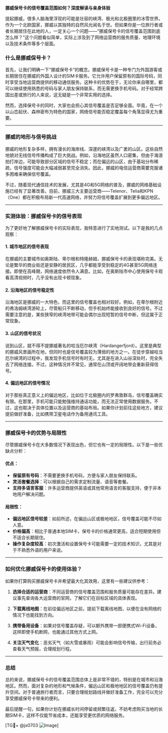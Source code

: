 **挪威保号卡的信号覆盖范围如何？深度解读与亲身体验**

提起挪威，很多人脑海里浮现的可能是壮丽的峡湾、极光和北极圈里的冰雪世界。作为一个北欧国家，挪威以其独特的自然风光闻名于世。但如果你是一位旅行者或者长期居住在此地的人，一定关心一个问题——“挪威保号卡的信号覆盖范围到底怎么样？”这个问题看似简单，实际上涉及到了网络运营商的服务质量、地理环境以及技术条件等多个层面。

### 什么是挪威保号卡？

首先，让我们明确一下“挪威保号卡”的概念。挪威保号卡是一种专门为外国游客或长期居住在挪威的外国人设计的SIM卡服务。它允许用户保留原有的国际号码，同时享受当地运营商提供的移动通信服务。这种卡的优势在于，无论你来自哪里，都可以继续使用熟悉的号码与家人朋友保持联系，而无需更换手机号码。对于经常跨国出差或旅行的人来说，这无疑是一个非常实用的选择。

然而，选择保号卡的同时，大家也会担心其信号覆盖是否足够全面。毕竟，在一个以山峦起伏、森林密布为特色的国家，网络信号能否稳定覆盖每个角落显得尤为重要。

---

### 挪威的地形与信号挑战

挪威的地形复杂多样，拥有漫长的海岸线、深邃的峡湾以及广袤的山区。这些自然地貌对无线信号传播构成了巨大挑战。例如，沿海地区虽然人口密集，但由于海浪拍打岸边，可能导致部分区域的信号不稳定；而在偏远的山区，由于基站分布稀疏，信号强度可能会大幅减弱甚至完全消失。因此，挪威的电信运营商需要克服诸多困难来确保信号覆盖。

不过，随着现代通信技术的发展，尤其是4G和5G网络的普及，挪威的网络基础设施已经有了显著改善。目前，挪威三大主要运营商——Telenor、Telia和KPN（One）都在积极布局新一代高速网络，并努力将信号覆盖扩展到更多偏远地区。

---

### 实测体验：挪威保号卡的信号表现

为了更好地了解挪威保号卡的实际表现，我特意进行了实地测试。以下是我的几点观察：

#### 1. **城市地区的信号表现**
在挪威的主要城市如奥斯陆、卑尔根和特隆赫姆，挪威保号卡的表现堪称完美。无论是繁华的商业街还是安静的居民区，几乎都能享受到稳定的4G甚至5G网络连接。即使在高峰期，网络速度依然令人满意。比如，在奥斯陆市中心使用保号卡观看高清视频时，几乎没有出现卡顿现象。

#### 2. **沿海地区的信号稳定性**
沿海地区是挪威的一大特色，而这里的信号覆盖也相对较好。例如，在卑尔根附近的弗洛姆峡湾游轮上，尽管船只不断移动，但手机始终能接收到良好的信号。不过需要注意的是，某些狭窄的峡湾地带可能会偶尔出现短暂的信号中断，但这属于正常现象。

#### 3. **山区的信号状况**
说到山区，就不得不提挪威著名的哈当厄尔峡湾（Hardangerfjord）。这里是典型的挪威风景画所在地，但同时也是信号覆盖较为薄弱的地方之一。在徒步穿越哈当厄尔峡湾的过程中，我发现手机信号时有时无，尤其是在进入山谷深处时，完全失去了网络连接。不过，这种情况并不常见，通常在山顶或开阔地带会重新获得信号。

#### 4. **偏远地区的信号情况**
对于那些真正意义上的偏远地区，比如位于北极圈内的罗弗敦群岛，信号覆盖确实有限。在那里，手机可能只能勉强维持通话功能，而无法正常使用数据服务。不过，这也取决于具体位置以及运营商的基站布局。如果你计划前往这些地方，建议提前做好准备，比如携带卫星电话作为备用通讯工具。

---

### 挪威保号卡的优势与局限性

尽管挪威保号卡在大多数情况下表现出色，但它也有一定的局限性。以下是一些优缺点分析：

#### 优点：
- **保留原有号码**：不需要更换手机号码，方便与家人朋友保持联系。
- **灵活套餐选择**：可以根据自己的需求定制流量、语音等套餐。
- **支持多语言客服**：许多运营商提供英语或其他常用语言的客服支持，便于非本地用户解决问题。

#### 局限性：
- **偏远地区信号较差**：如前所述，在偏远山区或极地地区，信号覆盖可能不尽如人意。
- **价格偏高**：相比于普通本地SIM卡，保号卡的价格通常更高，适合短期使用但不适合长期居住。
- **操作复杂度较高**：初次激活和设置保号卡可能需要一定的技术知识，尤其是对于不熟悉外语的用户来说。

---

### 如何优化挪威保号卡的使用体验？

如果你打算购买挪威保号卡并希望最大化其效用，这里有一些建议供参考：

1. **选择合适的运营商**：不同运营商的信号覆盖范围和服务质量可能存在差异。建议事先查询各大运营商的官网，了解它们在目标区域的具体表现。
   
2. **下载离线地图**：在前往偏远地区之前，提前下载离线地图，以便在没有网络的情况下也能找到方向。

3. **携带备用设备**：如果对信号覆盖存疑，可以额外携带一部便携式Wi-Fi设备，这样即使手机断网，也能通过其他方式上网。

4. **关注天气变化**：恶劣天气（如大雪或暴雨）可能会影响信号传输，出行前务必查看天气预报，合理规划行程。

---

### 总结

总的来说，挪威保号卡的信号覆盖范围总体上是非常不错的，特别是在城市和沿海地区。然而，面对复杂的地形和气候条件，偏远山区和极地地区的信号覆盖仍有提升空间。对于普通旅行者而言，只要合理规划路线并做好准备工作，完全可以充分享受挪威保号卡带来的便利。

最后提醒一句，如果你计划在挪威长时间停留或频繁往返，不妨考虑购买当地的长期SIM卡，这样不仅能节省成本，还能享受更优质的网络服务。

[TG💪+ @jx0703 ![Image](https://github.com/user-attachments/assets/dbca1d08-cadb-493c-b0ec-ad6f7a83f270)]